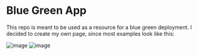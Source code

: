 # Blue Green App

This repo is meant to be used as a resource for a blue green deployment. I decided to create my own page, since most examples look like this:


![image](https://user-images.githubusercontent.com/45212911/173974747-885d6114-d6fc-465f-bf0e-9acbeff43187.png)
![image](https://user-images.githubusercontent.com/45212911/173974772-9a5196b9-475e-4fcb-ad72-c1565c86f97d.png)
